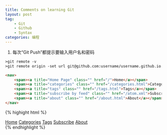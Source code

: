 ```yaml
---
title: Comments on learning Git
layout: post
tag:
    - Git
    - Github
    - Syntax
categories: 编程
---
```


1. 每次“Git Push”都提示要输入用户名和密码
```html
>git remote -v
>git remote origin -set url git@github.com:username/username.github.io.git
```
```html
<nav>
    <span><a title="Home Page" class="" href="/">Home</a></span>
    <span><a title="categories" class="" href="/categories.html">Categories</a></span>
    <span><a title="tags" class="" href="/tags.html">Tags</a></span>
    <span><a title="subscribe by feed" class="" href="/atom.xml">Subscribe</a></span>
    <span><a title="about" class="" href="/about.html">About</a></span>
</nav>
```

{% highight html %}
<nav>
    <span><a title="Home Page" class="" href="/">Home</a></span>
    <span><a title="categories" class="" href="/categories.html">Categories</a></span>
    <span><a title="tags" class="" href="/tags.html">Tags</a></span>
    <span><a title="subscribe by feed" class="" href="/atom.xml">Subscribe</a></span>
    <span><a title="about" class="" href="/about.html">About</a></span>
</nav>
{% endhighlight %}
